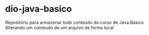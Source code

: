 # dio-java-basico
Repositório para armazenar todo conteúdo do curso de Java Básico 
Alterando um conteudo de um arquivo de forma local
